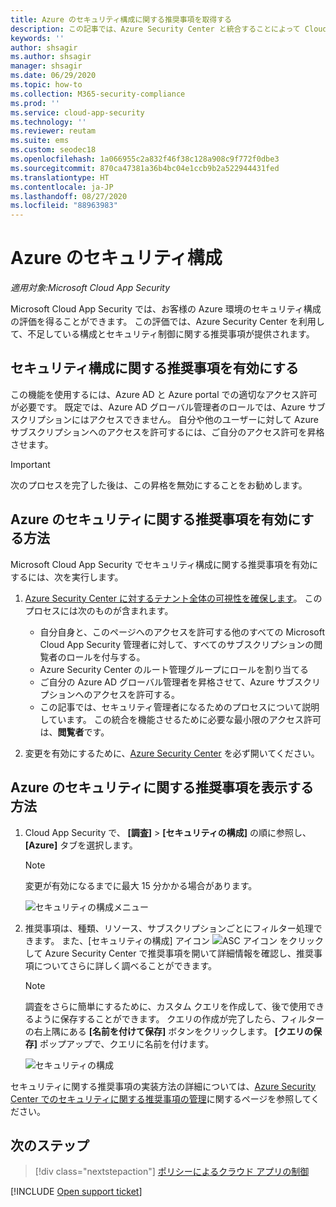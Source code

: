 ```yaml
---
title: Azure のセキュリティ構成に関する推奨事項を取得する
description: この記事では、Azure Security Center と統合することによって Cloud App Security のセキュリティ構成に関する推奨事項を取得する方法について説明します。
keywords: ''
author: shsagir
ms.author: shsagir
manager: shsagir
ms.date: 06/29/2020
ms.topic: how-to
ms.collection: M365-security-compliance
ms.prod: ''
ms.service: cloud-app-security
ms.technology: ''
ms.reviewer: reutam
ms.suite: ems
ms.custom: seodec18
ms.openlocfilehash: 1a066955c2a832f46f38c128a908c9f772f0dbe3
ms.sourcegitcommit: 870ca47381a36b4bc04e1ccb9b2a522944431fed
ms.translationtype: HT
ms.contentlocale: ja-JP
ms.lasthandoff: 08/27/2020
ms.locfileid: "88963983"
---
```

# <a name="security-configuration-for-azure"></a>Azure のセキュリティ構成

*適用対象:Microsoft Cloud App Security*

Microsoft Cloud App Security では、お客様の Azure 環境のセキュリティ構成の評価を得ることができます。 この評価では、Azure Security Center を利用して、不足している構成とセキュリティ制御に関する推奨事項が提供されます。

## <a name="enable-security-configuration-recommendations"></a>セキュリティ構成に関する推奨事項を有効にする

この機能を使用するには、Azure AD と Azure portal での適切なアクセス許可が必要です。 既定では、Azure AD グローバル管理者のロールでは、Azure サブスクリプションにはアクセスできません。 自分や他のユーザーに対して Azure サブスクリプションへのアクセスを許可するには、ご自分のアクセス許可を昇格させます。

> [!IMPORTANT]
> 次のプロセスを完了した後は、この昇格を無効にすることをお勧めします。

## <a name="how-to-enable-azure-security-recommendations"></a>Azure のセキュリティに関する推奨事項を有効にする方法

Microsoft Cloud App Security でセキュリティ構成に関する推奨事項を有効にするには、次を実行します。

1. <a href="https://docs.microsoft.com/azure/security-center/security-center-management-groups" target="_blank">Azure Security Center に対するテナント全体の可視性を確保します</a>。 このプロセスには次のものが含まれます。

    - 自分自身と、このページへのアクセスを許可する他のすべての Microsoft Cloud App Security 管理者に対して、すべてのサブスクリプションの閲覧者のロールを付与する。
    - Azure Security Center のルート管理グループにロールを割り当てる
    - ご自分の Azure AD グローバル管理者を昇格させて、Azure サブスクリプションへのアクセスを許可する。
    - この記事では、セキュリティ管理者になるためのプロセスについて説明しています。 この統合を機能させるために必要な最小限のアクセス許可は、**閲覧者**です。

1. 変更を有効にするために、<a href="https://ms.portal.azure.com/#blade/Microsoft_Azure_Security/SecurityMenuBlade/0" target="_blank">Azure Security Center</a> を必ず開いてください。

## <a name="how-to-view-azure-security-recommendations"></a>Azure のセキュリティに関する推奨事項を表示する方法

1. Cloud App Security で、 **[調査]**  >  **[セキュリティの構成]** の順に参照し、 **[Azure]** タブを選択します。

    > [!NOTE]
    > 変更が有効になるまでに最大 15 分かかる場合があります。

    ![セキュリティの構成メニュー](media/security-configuration-menu.png)

1. 推奨事項は、種類、リソース、サブスクリプションごとにフィルター処理できます。 また、[セキュリティの構成] アイコン ![ASC アイコン](media/asc-icon.png) をクリックして Azure Security Center で推奨事項を開いて詳細情報を確認し、推奨事項についてさらに詳しく調べることができます。

    > [!NOTE]
    > 調査をさらに簡単にするために、カスタム クエリを作成して、後で使用できるように保存することができます。 クエリの作成が完了したら、フィルターの右上隅にある **[名前を付けて保存]** ボタンをクリックします。  **[クエリの保存]** ポップアップで、クエリに名前を付けます。

    ![セキュリティの構成](media/security-configuration-azure.png)

セキュリティに関する推奨事項の実装方法の詳細については、[Azure Security Center でのセキュリティに関する推奨事項の管理](/azure/security-center/security-center-recommendations)に関するページを参照してください。

## <a name="next-steps"></a>次のステップ

> [!div class="nextstepaction"]
> [ポリシーによるクラウド アプリの制御](control-cloud-apps-with-policies.md)

[!INCLUDE [Open support ticket](includes/support.md)]